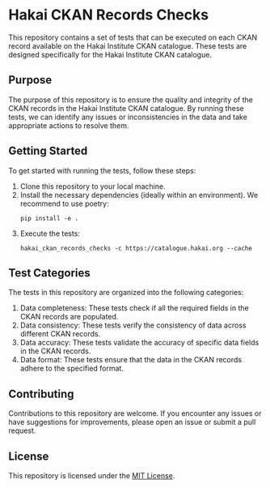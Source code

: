 # Hakai CKAN Records Checks

This repository contains a set of tests that can be executed on each CKAN record available on the Hakai Institute CKAN catalogue. These tests are designed specifically for the Hakai Institute CKAN catalogue.

## Purpose

The purpose of this repository is to ensure the quality and integrity of the CKAN records in the Hakai Institute CKAN catalogue. By running these tests, we can identify any issues or inconsistencies in the data and take appropriate actions to resolve them.

## Getting Started

To get started with running the tests, follow these steps:

1. Clone this repository to your local machine.
2. Install the necessary dependencies (ideally within an environment). We recommend to use poetry: 
   ```console
   pip install -e .
   ```
3. Execute the tests:
   ```
   hakai_ckan_records_checks -c https://catalogue.hakai.org --cache
   ```

## Test Categories

The tests in this repository are organized into the following categories:

1. Data completeness: These tests check if all the required fields in the CKAN records are populated.
2. Data consistency: These tests verify the consistency of data across different CKAN records.
3. Data accuracy: These tests validate the accuracy of specific data fields in the CKAN records.
4. Data format: These tests ensure that the data in the CKAN records adhere to the specified format.

## Contributing

Contributions to this repository are welcome. If you encounter any issues or have suggestions for improvements, please open an issue or submit a pull request.

## License

This repository is licensed under the [MIT License](LICENSE).
